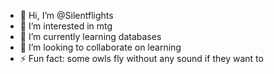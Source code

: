 - 👋 Hi, I’m @Silentflights
- 👀 I’m interested in mtg
- 🌱 I’m currently learning databases
- 💞️ I’m looking to collaborate on learning
- ⚡ Fun fact: some owls fly without any sound if they want to

<!---
Silentflights/Silentflights is a ✨ special ✨ repository because its `README.md` (this file) appears on your GitHub profile.
You can click the Preview link to take a look at your changes.
--->
